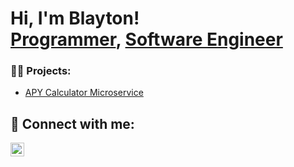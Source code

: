 <h1>Hi, I'm Blayton! <br/><a href="https://github.com/BlaytonV">Programmer</a>, <a href="https://www.linkedin.com/in/blayton-vidrine-392025240/">Software Engineer</a></h1>

### 👨‍💻 Projects:

- [APY Calculator Microservice](https://github.com/BlaytonV/APY-Calculator-Microservice)






<h2> 🤳 Connect with me:</h2>


[<img align="left" alt="BlaytonVidrine | LinkedIn" width="22px" src="https://cdn.jsdelivr.net/npm/simple-icons@v3/icons/linkedin.svg" />][linkedin]

[linkedin]:https://www.linkedin.com/in/blayton-vidrine-392025240/ 

<!--

ideas:

- 🔭 I’m currently working on ...
- 🌱 I’m currently learning ...
- 👯 I’m looking to collaborate on ...
- 🤔 I’m looking for help with ...
- 💬 Ask me about ...
- 📫 How to reach me: ...
- 😄 Pronouns: ...
- ⚡ Fun fact: ...
-->
